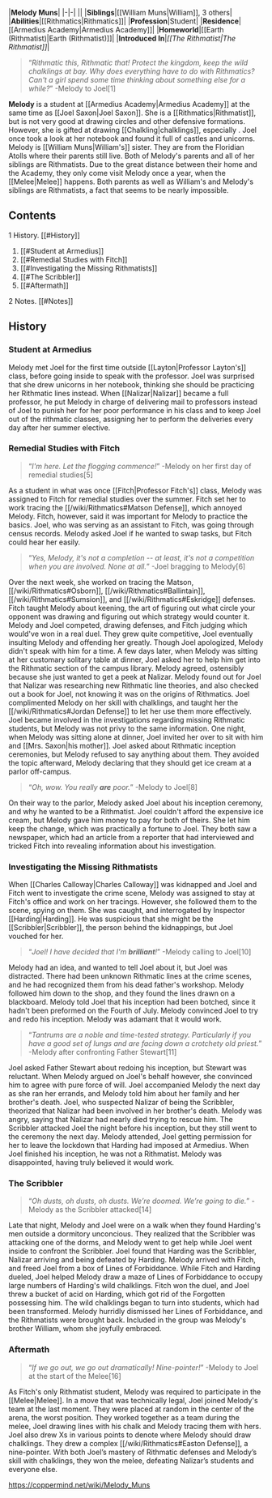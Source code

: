 |**Melody Muns**|
|-|-|
||
|**Siblings**|[[William Muns\|William]], 3 others|
|**Abilities**|[[Rithmatics\|Rithmatics]]|
|**Profession**|Student|
|**Residence**|[[Armedius Academy\|Armedius Academy]]|
|**Homeworld**|[[Earth (Rithmatist)\|Earth (Rithmatist)]]|
|**Introduced In**|*[[The Rithmatist\|The Rithmatist]]*|

>“*Rithmatic this, Rithmatic that! Protect the kingdom, keep the wild chalklings at bay. Why does everything have to do with Rithmatics? Can't a girl spend some time thinking about something else for a while?*”
\-Melody to Joel[1]


**Melody** is a student at [[Armedius Academy\|Armedius Academy]] at the same time as [[Joel Saxon\|Joel Saxon]].
She is a [[Rithmatics\|Rithmatist]], but is not very good at drawing circles and other defensive formations. However, she is gifted at drawing [[Chalkling\|chalklings]], especially . Joel once took a look at her notebook and found it full of castles and unicorns.
Melody is [[William Muns\|William's]] sister. They are from the Floridian Atolls where their parents still live. Both of Melody's parents and all of her siblings are Rithmatists. Due to the great distance between their home and the Academy, they only come visit Melody once a year, when the [[Melee\|Melee]] happens.
Both parents as well as William's and Melody's siblings are Rithmatists, a fact that seems to be nearly impossible.

## Contents

1 History. [[#History]] 

1. [[#Student at Armedius]] 
1. [[#Remedial Studies with Fitch]] 
1. [[#Investigating the Missing Rithmatists]] 
1. [[#The Scribbler]] 
1. [[#Aftermath]] 


2 Notes. [[#Notes]] 


## History
 
### Student at Armedius
Melody met Joel for the first time outside [[Layton\|Professor Layton's]] class, before going inside to speak with the professor. Joel was surprised that she drew unicorns in her notebook, thinking she should be practicing her Rithmatic lines instead. When [[Nalizar\|Nalizar]] became a full professor, he put Melody in charge of delivering mail to professors instead of Joel to punish her for her poor performance in his class and to keep Joel out of the rithmatic classes, assigning her to perform the deliveries every day after her summer elective.

### Remedial Studies with Fitch
>“*I'm here. Let the flogging commence!*”
\-Melody on her first day of remedial studies[5]


As a student in what was once [[Fitch\|Professor Fitch's]] class, Melody was assigned to Fitch for remedial studies over the summer. Fitch set her to work tracing the [[/wiki/Rithmatics#Matson Defense]], which annoyed Melody. Fitch, however, said it was important for Melody to practice the basics. Joel, who was serving as an assistant to Fitch, was going through census records. Melody asked Joel if he wanted to swap tasks, but Fitch could hear her easily.

>“*Yes, Melody, it's not a completion -- at least, it's not a competition when you are involved. None at all.*”
\-Joel bragging to Melody[6]

Over the next week, she worked on tracing the Matson, [[/wiki/Rithmatics#Osborn]], [[/wiki/Rithmatics#Ballintain]], [[/wiki/Rithmatics#Sumsion]], and [[/wiki/Rithmatics#Eskridge]] defenses. Fitch taught Melody about keening, the art of figuring out what circle your opponent was drawing and figuring out which strategy would counter it. Melody and Joel competed, drawing defenses, and Fitch judging which would've won in a real duel. They grew quite competitive, Joel eventually insulting Melody and offending her greatly. Though Joel apologized, Melody didn't speak with him for a time. A few days later, when Melody was sitting at her customary solitary table at dinner, Joel asked her to help him get into the Rithmatic section of the campus library. Melody agreed, ostensibly because she just wanted to get a peek at Nalizar. Melody found out for Joel that Nalizar was researching new Rithmatic line theories, and also checked out a book for Joel, not knowing it was on the origins of Rithmatics. Joel complimented Melody on her skill with chalklings, and taught her the [[/wiki/Rithmatics#Jordan Defense]] to let her use them more effectively.
Joel became involved in the investigations regarding missing Rithmatic students, but Melody was not privy to the same information. One night, when Melody was sitting alone at dinner, Joel invited her over to sit with him and [[Mrs. Saxon\|his mother]]. Joel asked about Rithmatic inception ceremonies, but Melody refused to say anything about them. They avoided the topic afterward, Melody declaring that they should get ice cream at a parlor off-campus.

>“*Oh, wow. You really **are** poor.*”
\-Melody to Joel[8]

On their way to the parlor, Melody asked Joel about his inception ceremony, and why he wanted to be a Rithmatist. Joel couldn't afford the expensive ice cream, but Melody gave him money to pay for both of theirs. She let him keep the change, which was practically a fortune to Joel. They both saw a newspaper, which had an article from a reporter that had interviewed and tricked Fitch into revealing information about his investigation.

### Investigating the Missing Rithmatists
When [[Charles Calloway\|Charles Calloway]] was kidnapped and Joel and Fitch went to investigate the crime scene, Melody was assigned to stay at Fitch's office and work on her tracings. However, she followed them to the scene, spying on them. She was caught, and interrogated by Inspector [[Harding\|Harding]]. He was suspicious that she might be the [[Scribbler\|Scribbler]], the person behind the kidnappings, but Joel vouched for her.

>“*Joel! I have decided that I'm **brilliant**!*”
\-Melody calling to Joel[10]

Melody had an idea, and wanted to tell Joel about it, but Joel was distracted. There had been unknown Rithmatic lines at the crime scenes, and he had recognized them from his dead father's workshop. Melody followed him down to the shop, and they found the lines drawn on a blackboard. Melody told Joel that his inception had been botched, since it hadn't been preformed on the Fourth of July. Melody convinced Joel to try and redo his inception. Melody was adamant that it would work.

>“*Tantrums are a noble and time-tested strategy. Particularly if you have a good set of lungs and are facing down a crotchety old priest.*”
\-Melody after confronting Father Stewart[11]

Joel asked Father Stewart about redoing his inception, but Stewart was reluctant. When Melody argued on Joel's behalf however, she convinced him to agree with pure force of will.
Joel accompanied Melody the next day as she ran her errands, and Melody told him about her family and her brother's death. Joel, who suspected Nalizar of being the Scribbler, theorized that Nalizar had been involved in her brother's death. Melody was angry, saying that Nalizar had nearly died trying to rescue him.
The Scribbler attacked Joel the night before his inception, but they still went to the ceremony the next day. Melody attended, Joel getting permission for her to leave the lockdown that Harding had imposed at Armedius. When Joel finished his inception, he was not a Rithmatist. Melody was disappointed, having truly believed it would work.

### The Scribbler
>“*Oh dusts, oh dusts, oh dusts. We’re doomed. We’re going to die.*”
\-Melody as the Scribbler attacked[14]


Late that night, Melody and Joel were on a walk when they found Harding's men outside a dormitory unconcious. They realized that the Scribbler was attacking one of the dorms, and Melody went to get help while Joel went inside to confront the Scribbler. Joel found that Harding was the Scribbler, Nalizar arriving and being defeated by Harding. Melody arrived with Fitch, and freed Joel from a box of Lines of Forbiddance. While Fitch and Harding dueled, Joel helped Melody draw a maze of Lines of Forbiddance to occupy large numbers of Harding's wild chalklings. Fitch won the duel, and Joel threw a bucket of acid on Harding, which got rid of the Forgotten possessing him. The wild chalklings began to turn into students, which had been transformed. Melody hurridly dismissed her Lines of Forbiddance, and the Rithmatists were brought back. Included in the group was Melody's brother William, whom she joyfully embraced.

### Aftermath
>“*If we go out, we go out dramatically! Nine-pointer!*”
\-Melody to Joel at the start of the Melee[16]


As Fitch's only Rithmatist student, Melody was required to participate in the [[Melee\|Melee]]. In a move that was technically legal, Joel joined Melody's team at the last moment. They were placed at random in the center of the arena, the worst position. They worked together as a team during the melee, Joel drawing lines with his chalk and Melody tracing them with hers. Joel also drew Xs in various points to denote where Melody should draw chalklings. They drew a complex [[/wiki/Rithmatics#Easton Defense]], a nine-pointer. With both Joel’s mastery of Rithmatic defenses and Melody’s skill with chalklings, they won the melee, defeating Nalizar’s students and everyone else.



https://coppermind.net/wiki/Melody_Muns